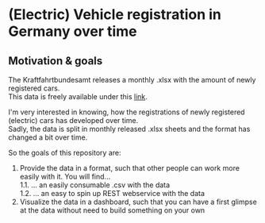 # (Electric) Vehicle registration in Germany over time

## Motivation & goals
The Kraftfahrtbundesamt releases a monthly .xlsx with the amount of newly registered cars.  
This data is freely available under this [link](https://www.kba.de/DE/Statistik/Produktkatalog/produkte/Fahrzeuge/fz10/fz10_gentab.html).  

I'm very interested in knowing, how the registrations of newly registered (electric) cars has developed over time.  
Sadly, the data is split in monthly released .xlsx sheets and the format has changed a bit over time.  

So the goals of this repository are:  
1. Provide the data in a format, such that other people can work more easily with it. You will find...  
1.1. ... an easily consumable .csv with the data  
1.2. ... an easy to spin up REST webservice with the data
2. Visualize the data in a dashboard, such that you can have a first glimpse at the data without need to build something on your own